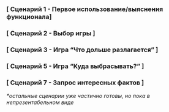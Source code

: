 ### [ Сценарий 1 - Первое использование/выяснения функционала]
### [ Сценарий 2 - Выбор игры ]
### [ Сценарий 3 - Игра “Что дольше разлагается” ] 
### [ Сценарий 5 - Игра “Куда выбрасывать?” ]
### [ Сценарий 7 - Запрос интересных фактов ]

_*остальные сценарии уже частично готовы, но пока в непрезентабельном виде_
